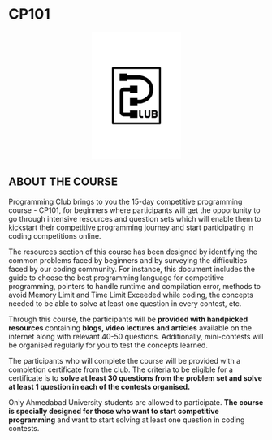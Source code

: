 # CP101

<p align="center">
  <img src="https://github.com/PClub-Ahmedabad-University/CP101/blob/master/Black_T%20(1).png" height=250 >
</p>

## ABOUT THE COURSE

Programming Club brings to you the 15-day competitive programming course - CP101, for beginners where participants will get the opportunity to go through intensive resources and question sets which will enable them to kickstart their competitive programming journey and start participating in coding competitions online. 

The resources section of this course has been designed by identifying the common problems faced by beginners and by surveying the difficulties faced by our coding community. For instance, this document includes the guide to choose the best programming language for competitive programming, pointers to handle runtime and compilation error, methods to avoid Memory Limit and Time Limit Exceeded while coding, the concepts needed to be able to solve at least one question in every contest, etc.

Through this course, the participants will be **provided with handpicked resources** containing **blogs, video lectures and articles** available on the internet along with relevant 40-50 questions.  Additionally, mini-contests will be organised regularly for you to test the concepts learned.

The participants who will complete the course will be provided with a completion certificate from the club. The criteria to be eligible for a certificate is to **solve at least 30 questions from the problem set and solve at least 1 question in each of the contests organised.**

Only Ahmedabad University students are allowed to participate.
**The course is specially designed for those who want to start competitive programming** and want to start solving at least one question in coding contests.
